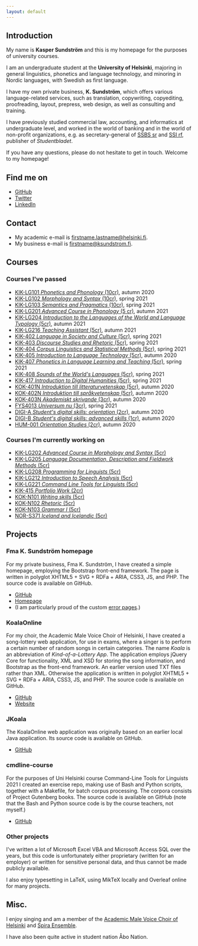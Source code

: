 ```yaml
---
layout: default
---
```


## Introduction

My name is **Kasper Sundström** and this is my homepage for the purposes of university courses.

I am an undergraduate student at the **University of Helsinki**, majoring in general linguistics, phonetics and
language technology, and minoring in Nordic languages, with Swedish as first language.

I have my own private business, **K. Sundström**, which offers various language-related services, such as translation,
copywriting, copyediting, proofreading, layout, prepress, web design, as well as consulting and training.

I have previously studied commercial law, accounting, and informatics at undergraduate level, and worked in the world
of banking and in the world of non-profit organizations, e.g. as secretary-general of [SSBS sr](https://www.ssbs.fi/)
and [SSI rf](https://stbl.fi/ssi/), publisher of _Studentbladet_.

If you have any questions, please do not hesitate to get in touch. Welcome to my homepage!

## Find me on

* [GitHub](https://github.com/KSundstrom)
* [Twitter](https://twitter.com/KSundstrom)
* [LinkedIn](https://www.linkedin.com/in/kaspersundstrom)

## Contact

* My academic e-mail is firstname.lastname@helsinki.fi.
* My business e-mail is firstname@ksundstrom.fi.

## Courses

### Courses I've passed

* [KIK-LG101 _Phonetics and Phonology_ (10cr)](https://studies.helsinki.fi/courses/cu/hy-CU-117877928-2021-08-01), autumn 2020
* [KIK-LG102 _Morphology and Syntax_ (10cr)](https://studies.helsinki.fi/courses/cu/hy-CU-117877884-2020-08-01), spring 2021
* [KIK-LG103 _Semantics and Pragmatics_ (10cr)](https://studies.helsinki.fi/courses/cu/hy-CU-117877915-2020-08-01), spring 2021
* [KIK-LG201 _Advanced Course in Phonology_ (5 cr)](https://studies.helsinki.fi/courses/cu/hy-CU-117878060-2021-08-01), autumn 2021
* [KIK-LG204 _Introduction to the Languages of the World and Language Typology_ (5cr)](https://studies.helsinki.fi/courses/cu/hy-CU-117878478-2021-08-01), autumn 2021
* [KIK-LG216 _Teaching Assistant_ (5cr)](https://studies.helsinki.fi/courses/cu/hy-CU-117879329-2021-08-01), autumn 2021
* [KIK-402 _Language in Society and Culture_ (5cr)](https://studies.helsinki.fi/courses/cu/hy-CU-118591802-2020-08-01), spring 2021
* [KIK-403 _Discourse Studies and Rhetoric_ (5cr)](https://studies.helsinki.fi/courses/cu/hy-CU-118591831-2020-08-01), spring 2021
* [KIK-404 _Corpus Linguistics and Statistical Methods_ (5cr)](https://studies.helsinki.fi/courses/cu/hy-CU-118591838-2020-08-01), spring 2021
* [KIK-405 _Introduction to Language Technology_ (5cr)](https://studies.helsinki.fi/courses/cu/hy-CU-118591924-2020-08-01), autumn 2020
* [KIK-407 _Phonetics in Language Learning and Teaching_ (5cr)](https://studies.helsinki.fi/courses/cu/hy-CU-118591958-2020-08-01), spring 2021
* [KIK-408 _Sounds of the World's Languages_ (5cr)](https://studies.helsinki.fi/courses/cu/hy-CU-118591985-2020-08-01), spring 2021
* [KIK-417 _Introduction to Digital Humanities_ (5cr)](https://studies.helsinki.fi/courses/cu/hy-CU-134491907-2020-08-01), spring 2021
* [KOK-401N _Introduktion till litteraturvetenskap_ (5cr)](https://studies.helsinki.fi/courses/cu/hy-CU-123935065-2020-08-01), autumn 2020
* [KOK-402N _Introduktion till språkvetenskap_ (5cr)](https://studies.helsinki.fi/courses/cu/hy-CU-123935267-2020-08-01), autumn 2020
* [KOK-403N _Akademiskt skrivande_ (3cr)](https://studies.helsinki.fi/courses/cu/hy-CU-123935427-2020-08-01), autumn 2020
* [FYS4013 _Universum nu_ (3cr)](https://studies.helsinki.fi/courses/cu/hy-CU-118399854-2020-08-01), spring 2021
* [DIGI-A _Student's digital skills: orientation_ (2cr)](https://studies.helsinki.fi/courses/cu/hy-CU-134743242-2020-08-01), autumn 2020
* [DIGI-B _Student's digital skills: advanced skills_ (1cr)](https://studies.helsinki.fi/courses/cu/hy-CU-134743553-2020-08-01), autumn 2020
* [HUM-001 _Orientation Studies_ (2cr)](https://studies.helsinki.fi/courses/cu/hy-CU-118010544-2021-08-01), autumn 2020

### Courses I'm currently working on

* [KIK-LG202 _Advanced Course in Morphology and Syntax_ (5cr)](https://studies.helsinki.fi/courses/cu/hy-CU-117878307-2021-08-01)
* [KIK-LG205 _Language Documentation, Description and Fieldwork Methods_ (5cr)](https://studies.helsinki.fi/courses/cu/hy-CU-117878531-2021-08-01)
* [KIK-LG208 _Programming for Linguists_ (5cr)](https://studies.helsinki.fi/courses/cu/hy-CU-117878680-2021-08-01)
* [KIK-LG212 _Introduction to Speech Analysis_ (5cr)](https://studies.helsinki.fi/courses/cu/hy-CU-117879162-2021-08-01)
* [KIK-LG221 _Command Line Tools for Linguists_ (5cr)](https://studies.helsinki.fi/courses/cu/hy-CU-134651633-2021-08-01)
* [KIK-415 _Portfolio Work_ (2cr)](https://studies.helsinki.fi/courses/cu/hy-CU-118592193-2020-08-01)
* [KOK-N101 _Writing skills_ (5cr)](https://studies.helsinki.fi/courses/cu/hy-CU-118309918-2020-08-01)
* [KOK-N102 _Rhetoric_ (5cr)](https://studies.helsinki.fi/courses/cu/hy-CU-118310760-2020-08-01)
* [KOK-N103 _Grammar I_ (5cr)](https://studies.helsinki.fi/courses/cu/hy-CU-118310861-2020-08-01)
* [NOR-S371 _Iceland and Icelandic_ (5cr)](https://studies.helsinki.fi/courses/cu/hy-CU-117947352-2020-08-01)

## Projects

### Fma K. Sundström homepage

For my private business, Fma K. Sundström, I have created a simple homepage, employing the Bootstrap front-end framework.
The page is written in polyglot XHTML5 + SVG + RDFa + ARIA, CSS3, JS, and PHP.
The source code is available on GitHub.

* [GitHub](https://github.com/KSundstrom/fmaksundstrom-homepage)
* [Homepage](https://ksundstrom.fi/)
* (I am particularly proud of the custom [error pages](https://ksundstrom.fi/foo).)

### KoalaOnline

For my choir, the Academic Male Voice Choir of Helsinki, I have created a song-lottery web application,
for use in exams, where a singer is to perform a certain number of random songs in certain categories.
The name _Koala_ is an abbreviation of _Kind-of-a-Lottery App_.
The application employs jQuery Core for functionality, XML and XSD for storing the song information,
and Bootstrap as the front-end framework.
An earlier version used TXT files rather than XML.
Otherwise the application is written in polyglot XHTML5 + SVG + RDFa + ARIA, CSS3, JS, and PHP.
The source code is available on GitHub.

* [GitHub](https://github.com/KSundstrom/koala-online)
* [Website](https://koala.ksundstrom.fi/)

### JKoala

The KoalaOnline web application was originally based on an earlier local Java application.
Its source code is available on GitHub.

* [GitHub](https://github.com/KSundstrom/j-koala)

### cmdline-course

For the purposes of Uni Helsinki course Command-Line Tools for Linguists 2021 I created an exercise repo,
making use of Bash and Python scripts, together with a Makefile, for batch corpus processing.
The corpora consists of Project Gutenberg books.
The source code is available on GitHub (note that the Bash and Python source code is by the course teachers,
not myself.)

* [GitHub](https://github.com/KSundstrom/cmdline-course)

### Other projects

I've written a lot of Microsoft Excel VBA and Microsoft Access SQL over the years, but this code is unfortunately
either proprietary (written for an employer) or written for sensitive personal data, and thus cannot be made publicly
available.

I also enjoy typesetting in LaTeX, using MikTeX locally and Overleaf online for many projects.

## Misc.

I enjoy singing and am a member of the [Academic Male Voice Choir of Helsinki](https://www.akademen.com/) and
[Spira Ensemble](https://spiraensemble.fi/).

I have also been quite active in student nation Åbo Nation.
